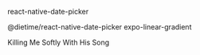react-native-date-picker


@dietime/react-native-date-picker
expo-linear-gradient


Killing Me Softly With His Song